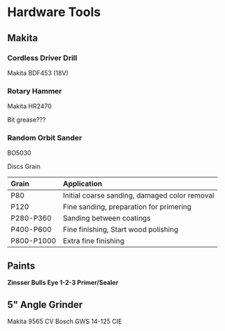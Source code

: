 # Hardware Tools #

## Makita ##

### Cordless Driver Drill ###

Makita BDF453 (18V)

### Rotary Hammer ###

Makita HR2470

Bit grease???

### Random Orbit Sander ###
BO5030

Discs Grain

| **Grain** | **Application** |
|:----------|:----------------|
|P80        |Initial coarse sanding, damaged color removal|
|P120       |Fine sanding, preparation for primering|
|P280-P360  |Sanding between coatings|
|P400-P600  |Fine finishing, Start wood polishing|
|P800-P1000 |Extra fine finishing|

## Paints ##

**Zinsser Bulls Eye 1-2-3 Primer/Sealer**

## 5" Angle Grinder ##

Makita 9565 CV
Bosch GWS 14-125 CIE